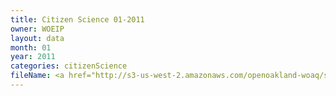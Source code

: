 ```yaml
---
title: Citizen Science 01-2011
owner: WOEIP
layout: data
month: 01
year: 2011
categories: citizenScience
fileName: <a href="http://s3-us-west-2.amazonaws.com/openoakland-woaq/shift_by_month/2011-01.csv">CSV here</a>
---
```

